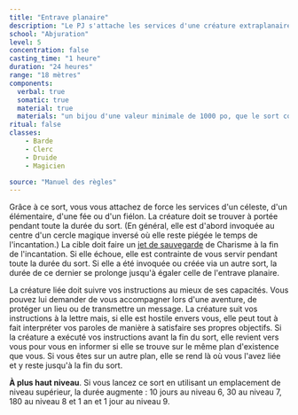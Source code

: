 ```yaml
---
title: "Entrave planaire"
description: "Le PJ s'attache les services d'une créature extraplanaire."
school: "Abjuration"
level: 5
concentration: false
casting_time: "1 heure"
duration: "24 heures"
range: "18 mètres"
components:
  verbal: true
  somatic: true
  material: true
  materials: "un bijou d'une valeur minimale de 1000 po, que le sort consume"
ritual: false
classes:
    - Barde
    - Clerc
    - Druide
    - Magicien

source: "Manuel des règles"
---
```

Grâce à ce sort, vous vous attachez de force les services d'un céleste, d'un élémentaire, d'une fée ou d'un fiélon. La créature doit se trouver à portée pendant toute la durée du sort. (En général, elle est d'abord invoquée au centre d'un cercle magique inversé où elle reste piégée le temps de l'incantation.) La cible doit faire un [jet de sauvegarde](/utiliser-les-caracteristiques#jets-de-sauvegarde) de Charisme à la fin de l'incantation. Si elle échoue, elle est contrainte de vous servir pendant toute la durée du sort. Si elle a été invoquée ou créée via un autre sort, la durée de ce dernier se prolonge jusqu'à égaler celle de l'entrave planaire.

La créature liée doit suivre vos instructions au mieux de ses capacités. Vous pouvez lui demander de vous accompagner lors d'une aventure, de protéger un lieu ou de transmettre un message. La créature suit vos instructions à la lettre mais, si elle est hostile envers vous, elle peut tout à fait interpréter vos paroles de manière à satisfaire ses propres objectifs. Si la créature a exécuté vos instructions avant la fin du sort, elle revient vers vous pour vous en informer si elle se trouve sur le même plan d'existence que vous. Si vous êtes sur un autre plan, elle se rend là où vous l'avez liée et y reste jusqu'à la fin du sort.

**À plus haut niveau**. Si vous lancez ce sort en utilisant un emplacement de niveau supérieur, la durée augmente : 10 jours au niveau 6, 30 au niveau 7, 180 au niveau 8 et 1 an et 1 jour au niveau 9.
